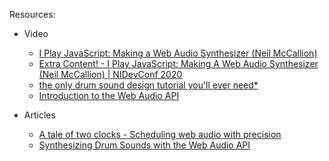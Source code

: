 Resources:
- Video
  - [I Play JavaScript: Making a Web Audio Synthesizer (Neil McCallion)](https://www.youtube.com/watch?v=uasGsHf7UYA&t=1512s)
  - [Extra Content! - I Play JavaScript: Making A Web Audio Synthesizer (Neil McCallion) | NIDevConf 2020](https://www.youtube.com/watch?v=Liz1ed2aM4c)
  - [the only drum sound design tutorial you'll ever need*](https://www.youtube.com/watch?v=WFGs91vSpIw)
  - [Introduction to the Web Audio API](https://www.youtube.com/watch?v=laCjGMhASp8)

- Articles
  - [A tale of two clocks - Scheduling web audio with precision](https://web.dev/articles/audio-scheduling)
  - [Synthesizing Drum Sounds with the Web Audio API](https://dev.opera.com/articles/drum-sounds-webaudio/)
